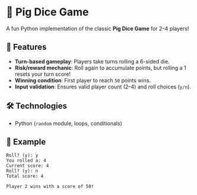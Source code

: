 # 🎲 Pig Dice Game  

A fun Python implementation of the classic **Pig Dice Game** for 2–4 players!  

## 🚀 Features  
- **Turn-based gameplay**: Players take turns rolling a 6-sided die.  
- **Risk/reward mechanic**: Roll again to accumulate points, but rolling a 1 resets your turn score!  
- **Winning condition**: First player to reach `50` points wins.  
- **Input validation**: Ensures valid player count (2–4) and roll choices (`y/n`).  

## 🛠️ Technologies  
- Python (`random` module, loops, conditionals)  

## 🎯 Example  
```plaintext 
Roll? (y): y  
You rolled a: 4  
Current score: 4  
Roll? (y): n  
Total score: 4  

Player 2 wins with a score of 50!   
